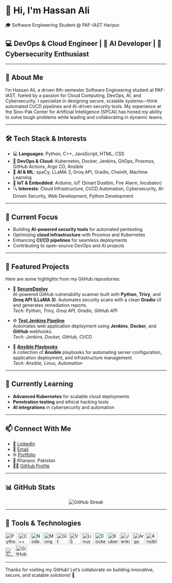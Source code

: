 # 👋 Hi, I'm Hassan Ali

🎓 Software Engineering Student @ PAF-IAST Haripur.

## 💻 DevOps & Cloud Engineer | 🤖 AI Developer | 🔐 Cybersecurity Enthusiast

---

## 🧠 About Me

I’m Hassan Ali, a driven 6th-semester Software Engineering student at PAF-IAST, fueled by a passion for Cloud Computing, DevOps, AI, and Cybersecurity. I specialize in designing secure, scalable systems—think automated CI/CD pipelines and AI-driven security tools. My experience at the Sino-Pak Center for Artificial Intelligence (SPCAI) has honed my ability to solve tough problems while leading and collaborating in dynamic teams.

---

## 🛠️ Tech Stack & Interests

- 💻 **Languages**: Python, C++, JavaScript, HTML, CSS  
- 🧰 **DevOps & Cloud**: Kubernetes, Docker, Jenkins, GitOps, Proxmox, GitHub Actions, Argo CD, Ansible  
- 🤖 **AI & ML**: spaCy, LLaMA 3, Groq API, Gradio, Chainlit, Machine Learning  
- 📡 **IoT & Embedded**: Arduino, IoT (Smart Dustbin, Fire Alarm, Incubator)  
- 🔍 **Interests**: Cloud Infrastructure, CI/CD Automation, Cybersecurity, AI-Driven Security, Web Development, Python Development  

---

## 🚀 Current Focus

- Building **AI-powered security tools** for automated pentesting  
- Optimizing **cloud infrastructure** with Proxmox and Kubernetes  
- Enhancing **CI/CD pipelines** for seamless deployments  
- Contributing to open-source DevOps and AI projects  

---

## 📂 Featured Projects

Here are some highlights from my GitHub repositories:

- 🔐 **[SecureDeploy](https://github.com/hassanali167/SecureDeploy)**  
  AI-powered GitHub vulnerability scanner built with **Python**, **Trivy**, and **Groq API (LLaMA 3)**. Automates security scans with a clean **Gradio** UI and generates remediation reports.  
  *Tech: Python, Trivy, Groq API, Gradio, GitHub API*

- ⚙️ **[Test Jenkins Pipeline](https://github.com/hassanali167/test-jenkins-pipeline)**  
  Automates web application deployment using **Jenkins**, **Docker**, and **GitHub** webhooks.  
  *Tech: Jenkins, Docker, GitHub, CI/CD*

- 📜 **[Ansible Playbooks](https://github.com/hassanali167/ansible-playbooks)**  
  A collection of **Ansible** playbooks for automating server configuration, application deployment, and infrastructure management.  
  *Tech: Ansible, Linux, Automation*

---

## 🌱 Currently Learning

- **Advanced Kubernetes** for scalable cloud deployments  
- **Penetration testing** and ethical hacking tools  
- **AI integrations** in cybersecurity and automation  

---

## 📫 Connect With Me

- 🔗 [LinkedIn](https://www.linkedin.com/in/hassanali202/)  
- 📧 [Email](mailto:hassanali1335@outlook.com)  
- 🌐 [Portfolio](https://hassanali202.vercel.app/)  
- 📍 Khanpur, Pakistan  
- 🧑‍💻 [GitHub Profile](https://github.com/hassanali167)

---

## 📊 GitHub Stats


<p align="center">
  <img src="https://github-readme-streak-stats.herokuapp.com/?user=hassanali167&theme=dark&hide_border=true" alt="GitHub Streak" />
</p>

---

## 🧰 Tools & Technologies

<p align="left">
  <a href="https://www.python.org/" target="_blank"><img src="https://raw.githubusercontent.com/danielcranney/readme-generator/main/public/icons/skills/python-colored.svg" width="36" height="36" alt="Python" /></a>
  <a href="https://isocpp.org/" target="_blank"><img src="https://raw.githubusercontent.com/danielcranney/readme-generator/main/public/icons/skills/cplusplus-colored.svg" width="36" height="36" alt="C++" /></a>
  <a href="https://nodejs.org/" target="_blank"><img src="https://raw.githubusercontent.com/danielcranney/readme-generator/main/public/icons/skills/nodejs-colored.svg" width="36" height="36" alt="Node.js" /></a>
  <a href="https://www.mongodb.com/" target="_blank"><img src="https://raw.githubusercontent.com/danielcranney/readme-generator/main/public/icons/skills/mongodb-colored.svg" width="36" height="36" alt="MongoDB" /></a>
  <a href="https://git-scm.com/" target="_blank"><img src="https://raw.githubusercontent.com/danielcranney/readme-generator/main/public/icons/skills/git-colored.svg" width="36" height="36" alt="Git" /></a>
  <a href="https://code.visualstudio.com/" target="_blank"><img src="https://raw.githubusercontent.com/danielcranney/readme-generator/main/public/icons/skills/visualstudiocode.svg" width="36" height="36" alt="VS Code" /></a>
  <a href="https://www.linux.org/" target="_blank"><img src="https://raw.githubusercontent.com/danielcranney/readme-generator/main/public/icons/skills/linux-colored.svg" width="36" height="36" alt="Linux" /></a>
  <a href="https://www.docker.com/" target="_blank"><img src="https://raw.githubusercontent.com/danielcranney/readme-generator/main/public/icons/skills/docker-colored.svg" width="36" height="36" alt="Docker" /></a>
  <a href="https://kubernetes.io/" target="_blank"><img src="https://cdn.simpleicons.org/kubernetes/326CE5" width="36" height="36" alt="Kubernetes" /></a>
  <a href="https://www.jenkins.io/" target="_blank"><img src="https://cdn.simpleicons.org/jenkins/D24939" width="36" height="36" alt="Jenkins" /></a>
  <a href="https://argoproj.github.io/argo-cd/" target="_blank"><img src="https://cdn.simpleicons.org/argo/EF7B4D" width="36" height="36" alt="Argo CD" /></a>
  <a href="https://www.ansible.com/" target="_blank"><img src="https://cdn.simpleicons.org/ansible/EE0000" width="36" height="36" alt="Ansible" /></a>
  <a href="https://www.proxmox.com/" target="_blank"><img src="https://img.shields.io/badge/-Proxmox-E57000?style=flat-square&logo=proxmox" height="28" alt="Proxmox" /></a>
  <a href="https://github.com/" target="_blank"><img src="https://cdn.simpleicons.org/github/181717" width="36" height="36" alt="GitHub" /></a>
</p>

---

Thanks for visiting my GitHub! Let’s collaborate on building innovative, secure, and scalable solutions! 🚀

